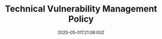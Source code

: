 ---
title: Technical Vulnerability Management Policy
linkTitle: Technical Vulnerability Management Policy
date: '2025-05-01T21:06:00Z'
weight: 1
description: No content
draft: false
ref: technical-vulnerability-management-policy
---